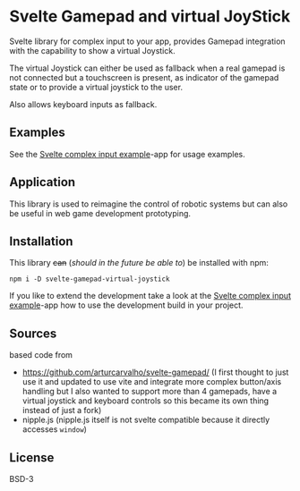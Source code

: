 # Svelte Gamepad and virtual JoyStick
Svelte library for complex input to your app, provides Gamepad integration with the capability to show a virtual Joystick.

The virtual Joystick can either be used as fallback when a real gamepad is not connected but a touchscreen is present, as indicator of the gamepad state or to provide a virtual joystick to the user.

Also allows keyboard inputs as fallback.

## Examples
See the [Svelte complex input example](../svelte-complex-input-example)-app for usage examples.

## Application
This library is used to reimagine the control of robotic systems but can also be useful in web game development prototyping.

## Installation
This library ~~can~~ (_should in the future be able to_) be installed with npm:
```
npm i -D svelte-gamepad-virtual-joystick
```
If you like to extend the development take a look at the [Svelte complex input example](../svelte-complex-input-example)-app how to use the development build in your project.

## Sources
based code from
 - https://github.com/arturcarvalho/svelte-gamepad/ (I first thought to just use it and updated to use vite and integrate more complex button/axis handling but I also wanted to support more than 4 gamepads, have a virtual joystick and keyboard controls so this became its own thing instead of just a fork)
 - nipple.js (nipple.js itself is not svelte compatible because it directly accesses `window`)


## License
BSD-3